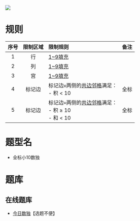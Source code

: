 ![](https://cn.sudoku.today/pic/03/less10/56670_182138.png)

# 规则

| 序号  | 限制区域 | 限制规则                                         | 备注  |
|:---:|:----:|:---------------------------------------------|:---:|
|  1  |  行   | [1~9填充]                                     |     |
|  2  |  列   | [1~9填充]                                     |     |
|  3  |  宫   | [1~9填充]                                     |     |
|  4  | 标记边  | 标记边`x`两侧的[共边邻格]满足：<br/>- 积 < 10              | 全标  |
|  5  | 标记边  | 标记边`+`两侧的[共边邻格]满足：<br/>- 积 ≥ 10<br/>- 和 < 10 | 全标  |

# 题型名

- 全标小10数独

# 题库

## 在线题库

- [今日数独]【选题不便】

[1~9填充]: ../../../../../rules.md#1to9填充

[共边邻格]: ../../../../../rules.md#共边邻格

[今日数独]: https://cn.sudoku.today/g-makodoku/
